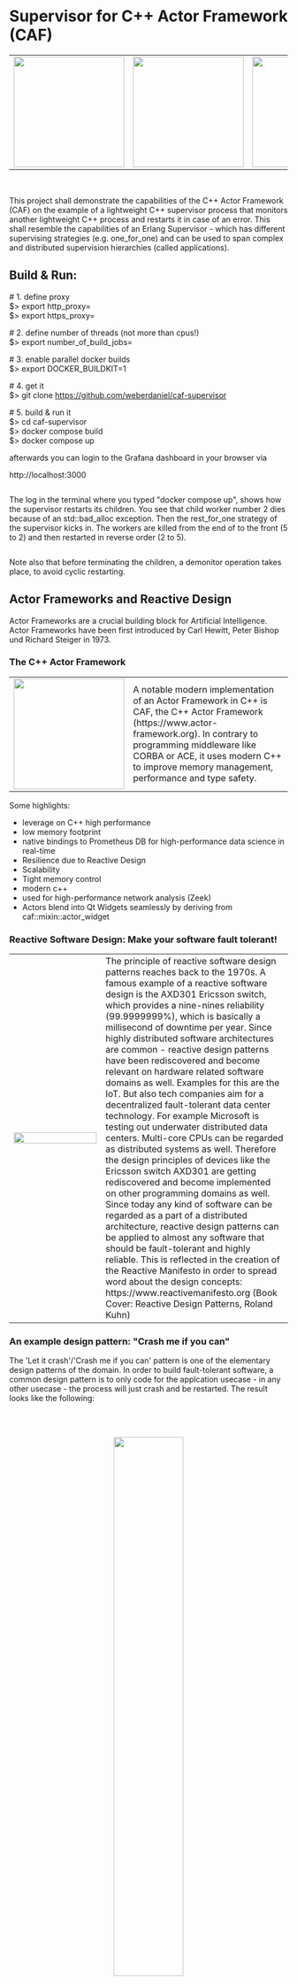 # Supervisor for C++ Actor Framework (CAF)

<table>
<tbody>
<tr>
<td > <div align="center"><img src="https://www.actor-framework.org/static/img/caf-logo.png" width="200"> </div> </td>
<td > <div align="center"><img src="https://github.com/weberdaniel/supervisor-demo/raw/main/doc/images/clion_logo.png" width="200"> </td>
<td > <div align="center"><img src="https://github.com/weberdaniel/supervisor-demo/raw/main/doc/images/crash-me-if-you-can.png" width="200"></td>
<td > <div align="center"><img src="https://github.com/weberdaniel/supervisor-demo/raw/main/doc/images/reactive_design.jpg" width="200"></td>
</tr>
</tbody>
</table>

<br>

This project shall demonstrate the capabilities of the C++ Actor Framework (CAF)
on the example of a lightweight C++ supervisor process that monitors another lightweight 
C++ process and restarts it in case of an error. This shall resemble the capabilities
of an Erlang Supervisor - which has different supervising strategies (e.g. one_for_one) 
and can be used to span complex and distributed supervision hierarchies (called applications).

## Build & Run:

\# 1. define proxy <br>
$> export http_proxy=  <br>
$> export https_proxy=  <br>

\# 2. define number of threads (not more than cpus!)  <br>
$> export number_of_build_jobs= <br>

\# 3. enable parallel docker builds <br>
$> export DOCKER\_BUILDKIT=1  <br>

\# 4. get it <br>
$> git clone https://github.com/weberdaniel/caf-supervisor

\# 5. build & run it <br>
$> cd caf-supervisor <br>
$> docker compose build  <br>
$> docker compose up <br>

afterwards you can login to the Grafana dashboard in your browser via

http://localhost:3000 <br>

<img src="https://github.com/weberdaniel/supervisor-demo/raw/main/doc/images/example.png" alt><br>

The log in the terminal where you typed "docker compose up", shows how the supervisor restarts its children. You see that child worker number 2 dies because of an std::bad_alloc exception. Then the rest_for_one strategy of the supervisor kicks in. The workers are killed from the end of to the front (5 to 2) and then restarted in reverse order (2 to 5).

<img src="https://github.com/weberdaniel/supervisor-demo/raw/main/doc/images/output.png" alt><br>

Note also that before terminating the children, a demonitor operation takes place, to avoid cyclic restarting.

## Actor Frameworks and Reactive Design

Actor Frameworks are a crucial building block for Artificial Intelligence. Actor Frameworks have been first introduced by 
Carl Hewitt, Peter Bishop und Richard Steiger in 1973.

### The C++ Actor Framework

<table>
<tbody>
<tr>
<td width="33%"> <div align="center"><img src="https://www.actor-framework.org/static/img/caf-logo.png" width="200"> </div> </td>
<td> A notable modern implementation of an Actor Framework in C++ is CAF, the C++ Actor Framework (https://www.actor-framework.org). In contrary to programming middleware like CORBA or ACE, it uses modern C++ to improve memory management, performance and type safety. </td>
</tr>
</tbody>
</table>

Some highlights:

- leverage on C++ high performance
- low memory footprint
- native bindings to Prometheus DB for high-performance data science in real-time
- Resilience due to Reactive Design
- Scalability
- Tight memory control
- modern c++
- used for high-performance network analysis (Zeek)
- Actors blend into Qt Widgets seamlessly by deriving from caf::mixin::actor_widget<QWdiget> 

### Reactive Software Design: Make your software fault tolerant!
  
<table>
<tbody>
<tr>
<td width="33%"> <img align='left' src="https://github.com/weberdaniel/supervisor-demo/raw/main/doc/images/reactive_design.jpg" width="100%">  </td>
<td> The principle of reactive software design patterns reaches back to the 1970s. A famous example of a reactive software design is the AXD301 Ericsson switch, which provides a nine-nines reliability (99.9999999%), which is basically a millisecond of downtime per year. Since highly distributed software architectures are common - reactive design patterns have been rediscovered and become relevant on hardware related software domains as well. Examples for this are the IoT. But also tech companies aim for a decentralized fault-tolerant data center technology. For example Microsoft is testing out underwater distributed data centers. Multi-core CPUs can be regarded as distributed systems as well. Therefore the design principles of devices like the Ericsson switch AXD301 are getting rediscovered and become implemented on other programming domains as well. Since today any kind of software can be regarded as a part of a distributed architecture, reactive design patterns can be applied to almost any software that should be fault-tolerant and highly reliable. This is reflected in the creation of the Reactive Manifesto in order to spread word about the design concepts: https://www.reactivemanifesto.org
(Book Cover: Reactive Design Patterns, Roland Kuhn)  </td>
</tr>
</tbody>
</table>

### An example design pattern: "Crash me if you can"
  
The 'Let it crash'/'Crash me if you can' pattern is one of the elementary design patterns of the domain. In order to build fault-tolerant software, a common design pattern is to  only code for the applcation usecase - in any other usecase - the process will just crash and be restarted. The result looks like the following:

<br><br>
<div align="center">
<img src="https://github.com/weberdaniel/supervisor-demo/raw/main/doc/images/restart.png" width="50%" alt><br>
<em>Child process is being restarted by the supervisor</em>
</div>
<br>
  
The Erlang specification of a supervisor is slightly more complex and incorporates various strategys on how to recover an array of processes. For example if one child process crashes all need to be restarted. To understand what i build here in C++, you can look at the definition in Erlang which is given here: https://www.erlang.org/doc/man/supervisor.html
  
#### One for One Strategy
  
<br><br>
<div align="center">
<img src="https://github.com/weberdaniel/supervisor-demo/raw/main/doc/images/sup-one_for_one.png" width="50%" alt style="fill: blue"><br>
</div>
  
#### One for All Strategy
<br><br>
<div align="center">
<img src="https://github.com/weberdaniel/supervisor-demo/raw/main/doc/images/sup-one_for_all.png" width="50%" alt><br>
</div>
  
#### Rest for One Strategy
<br><br>
<div align="center">
<img src="https://github.com/weberdaniel/supervisor-demo/raw/main/doc/images/sup-rest_for_one.png" width="50%" alt><br>
</div>


## Aims and Goals

The goal of this project is to implement an Erlang supervision hierarchy inside a C++ high performance application, as closly as possible resembling the principles of Erlang, but in the domain of high performance computing. 
  
## Limitations

Currently one_for_one, one_for_all, rest_for_one strategy is implemented,
but not simple_one_for_one. Also currently this only works with function object 
(functor) based actors, not class based actors or function based actors.
    
## Contribution  

In SCRUM you usually find a DEFINITION OF DONE, telling what is expected of the code quality. In this case there is no scrum team, but still a Definition of Done is used as far as possible (Reviews are not always possible) - still i have to admit - whithout a proper review process working alone will never be comparable to working in a SCRUM team.

### The Definition of Done:
  
- Fullfillment of Google Coding Style (cpplint must give 0 errors)
- C++ Core Guidelines must be kept : https://isocpp.github.io/CppCoreGuidelines/CppCoreGuidelines
- Another Person must review the code
- Unit Test must be > 80%
- Memory Check with Valgrind
- Code Coverage > 80%

